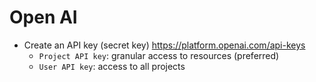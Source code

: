 # Open AI

- Create an API key (secret key) <https://platform.openai.com/api-keys>
  - `Project API key`: granular access to resources (preferred)
  - `User API key`: access to all projects
